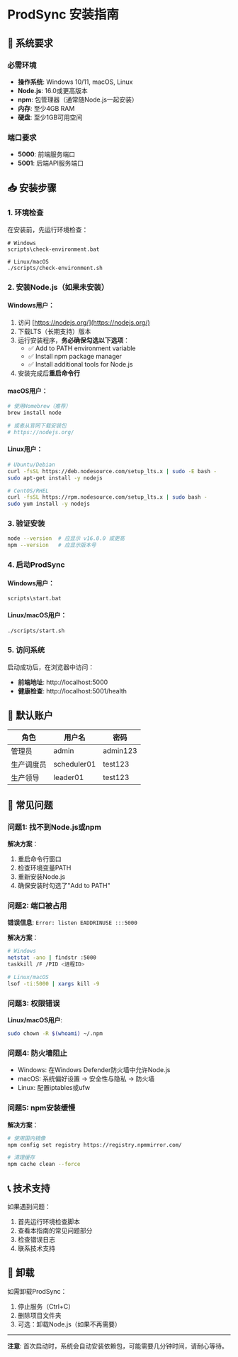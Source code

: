 # ProdSync 安装指南

## 🎯 系统要求

### 必需环境
- **操作系统**: Windows 10/11, macOS, Linux
- **Node.js**: 16.0或更高版本
- **npm**: 包管理器（通常随Node.js一起安装）
- **内存**: 至少4GB RAM
- **硬盘**: 至少1GB可用空间

### 端口要求
- **5000**: 前端服务端口
- **5001**: 后端API服务端口

## 📥 安装步骤

### 1. 环境检查
在安装前，先运行环境检查：

```batch
# Windows
scripts\check-environment.bat

# Linux/macOS
./scripts/check-environment.sh
```

### 2. 安装Node.js（如果未安装）

#### Windows用户：
1. 访问 [https://nodejs.org/](https://nodejs.org/)
2. 下载LTS（长期支持）版本
3. 运行安装程序，**务必确保勾选以下选项**：
   - ✅ Add to PATH environment variable
   - ✅ Install npm package manager
   - ✅ Install additional tools for Node.js
4. 安装完成后**重启命令行**

#### macOS用户：
```bash
# 使用Homebrew（推荐）
brew install node

# 或者从官网下载安装包
# https://nodejs.org/
```

#### Linux用户：
```bash
# Ubuntu/Debian
curl -fsSL https://deb.nodesource.com/setup_lts.x | sudo -E bash -
sudo apt-get install -y nodejs

# CentOS/RHEL
curl -fsSL https://rpm.nodesource.com/setup_lts.x | sudo bash -
sudo yum install -y nodejs
```

### 3. 验证安装
```bash
node --version  # 应显示 v16.0.0 或更高
npm --version   # 应显示版本号
```

### 4. 启动ProdSync

#### Windows用户：
```batch
scripts\start.bat
```

#### Linux/macOS用户：
```bash
./scripts/start.sh
```

### 5. 访问系统
启动成功后，在浏览器中访问：
- **前端地址**: http://localhost:5000
- **健康检查**: http://localhost:5001/health

## 👤 默认账户

| 角色 | 用户名 | 密码 |
|------|--------|------|
| 管理员 | admin | admin123 |
| 生产调度员 | scheduler01 | test123 |
| 生产领导 | leader01 | test123 |

## 🔧 常见问题

### 问题1: 找不到Node.js或npm
**解决方案**：
1. 重启命令行窗口
2. 检查环境变量PATH
3. 重新安装Node.js
4. 确保安装时勾选了"Add to PATH"

### 问题2: 端口被占用
**错误信息**: `Error: listen EADDRINUSE :::5000`

**解决方案**：
```bash
# Windows
netstat -ano | findstr :5000
taskkill /F /PID <进程ID>

# Linux/macOS
lsof -ti:5000 | xargs kill -9
```

### 问题3: 权限错误
**Linux/macOS用户**:
```bash
sudo chown -R $(whoami) ~/.npm
```

### 问题4: 防火墙阻止
- Windows: 在Windows Defender防火墙中允许Node.js
- macOS: 系统偏好设置 → 安全性与隐私 → 防火墙
- Linux: 配置iptables或ufw

### 问题5: npm安装缓慢
**解决方案**：
```bash
# 使用国内镜像
npm config set registry https://registry.npmmirror.com/

# 清理缓存
npm cache clean --force
```

## 📞 技术支持

如果遇到问题：
1. 首先运行环境检查脚本
2. 查看本指南的常见问题部分
3. 检查错误日志
4. 联系技术支持

## 🔄 卸载

如需卸载ProdSync：
1. 停止服务（Ctrl+C）
2. 删除项目文件夹
3. 可选：卸载Node.js（如果不再需要）

---

**注意**: 首次启动时，系统会自动安装依赖包，可能需要几分钟时间，请耐心等待。 